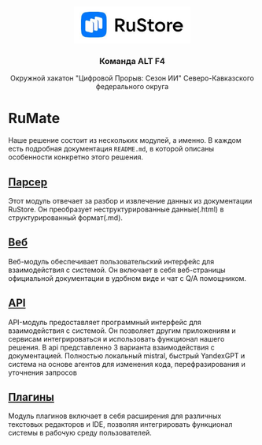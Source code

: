 <p align="center">
    <img height="75" alt="rustore logo" src="rustore.JPG">
</p>

<h3 align="center">
    Команда ALT F4
</h3>
<p align="center">
    Окружной хакатон "Цифровой Прорыв: Сезон ИИ" Северо-Кавказского федерального округа
</p> 

# RuMate
Наше решение состоит из нескольких модулей, а именно. В каждом есть подробная документация `README.md`, в которой описаны особенности конкретно этого решения.

## [Парсер](https://github.com/notdiff/RuMate/tree/main/Parser)

Этот модуль отвечает за разбор и извлечение данных из документации RuStore. Он преобразует неструктурированные данные(.html) в структурированный формат(.md).

## [Веб](https://github.com/notdiff/RuMate/tree/main/Web)

Веб-модуль обеспечивает пользовательский интерфейс для взаимодействия с системой. Он включает в себя веб-страницы официальной документации в удобном виде и чат с Q/A помощником.

## [API](https://github.com/notdiff/RuMate/tree/main/api)

API-модуль предоставляет программный интерфейс для взаимодействия с системой. Он позволяет другим приложениям и сервисам интегрироваться и использовать функционал нашего решения. В аpi представленно 3 варианта взаимодействия с документацией. Полностью локальный mistral, быстрый YandexGPT и система на основе агентов для изменения кода, перефразирования и уточнения запросов

## [Плагины](https://github.com/notdiff/RuMate/tree/main/Plugins)

Модуль плагинов включает в себя расширения для различных текстовых редакторов и IDE, позволяя интегрировать функционал системы в рабочую среду пользователей.
